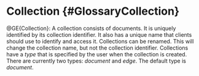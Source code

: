 Collection {#GlossaryCollection}
================================

@GE{Collection}: A collection consists of documents. It is uniquely identified
by its collection identifier. It also has a unique name that clients should use
to identify and access it. Collections can be renamed. This will change the
collection name, but not the collection identifier. Collections have a _type_
that is specified by the user when the collection is created. There are
currently two types: _document_ and _edge_.  The default type is _document_.
